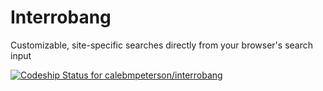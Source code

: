 # Interrobang
Customizable, site-specific searches directly from your browser's search input

[ ![Codeship Status for calebmpeterson/interrobang](https://app.codeship.com/projects/84685410-0b95-0136-a02e-3a0ed76fbcd7/status?branch=master)](https://app.codeship.com/projects/281898)

